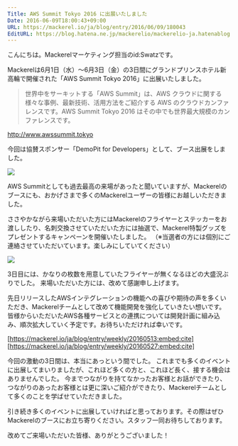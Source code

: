 ```yaml
---
Title: AWS Summit Tokyo 2016 に出展いたしました
Date: 2016-06-09T18:00:43+09:00
URL: https://mackerel.io/ja/blog/entry/2016/06/09/180043
EditURL: https://blog.hatena.ne.jp/mackerelio/mackerelio-ja.hatenablog.mackerel.io/atom/entry/6653812171400360375
---
```


こんにちは。Mackerelマーケティング担当のid:Swatzです。

Mackerelは6月1日（水）～6月3日（金）の3日間にグランドプリンスホテル新高輪で開催された「AWS Summit Tokyo 2016」に出展いたしました。
> 世界中をサーキットする「AWS Summit」は、AWS クラウドに関する様々な事例、最新技術、活用方法をご紹介する AWS のクラウドカンファレンスです。AWS Summit Tokyo 2016 はその中でも世界最大規模のカンファレンスです。

http://www.awssummit.tokyo

今回は協賛スポンサー「DemoPit for Developers」として、ブース出展をしました。

![](https://cdn-ak.f.st-hatena.com/images/fotolife/S/Swatz/20160602/20160602181322.jpg)

AWS Summitとしても過去最高の来場があったと聞いていますが、Mackerelのブースにも、おかげさまで多くのMackerelユーザーの皆様にお越しいただきました。

ささやかながら来場いただいた方にはMackerelのフライヤーとステッカーをお渡ししたり、名刺交換させていただいた方には抽選で、Mackerel特製グッズをプレゼントするキャンペーンを開催いたしました。
（※当選者の方には個別にご連絡させていただいています。楽しみにしていてください）

![](https://cdn-ak.f.st-hatena.com/images/fotolife/S/Swatz/20160609/20160609173651.jpg)

3日目には、かなりの枚数を用意していたフライヤーが無くなるほどの大盛況ぶりでした。
来場いただいた方には、改めて感謝申し上げます。

先日リリースしたAWSインテグレーションの機能への喜びや期待の声を多くいただき、Mackerelチームとして改めて機能開発を強化していきたい想いです。
皆様からいただいたAWS各種サービスとの連携については開発計画に組み込み、順次拡大していく予定です。お待ちいただければ幸いです。

[https://mackerel.io/ja/blog/entry/weekly/20160513:embed:cite]
[https://mackerel.io/ja/blog/entry/weekly/20160527:embed:cite]

今回の激動の3日間は、本当にあっという間でした。
これまでも多くのイベントに出展してまいりましたが、これほど多くの方と、これほど長く、接する機会はありませんでした。
今までつながりを持てなかったお客様とお話ができたり、つながりのあったお客様とは更に深いご紹介ができたり、Mackerelチームとして多くのことを学ばせていただきました。

引き続き多くのイベントに出展していければと思っております。その際はぜひMackerelのブースにお立ち寄りください。スタッフ一同お待ちしております。

改めてご来場いただいた皆様、ありがとうございました！
